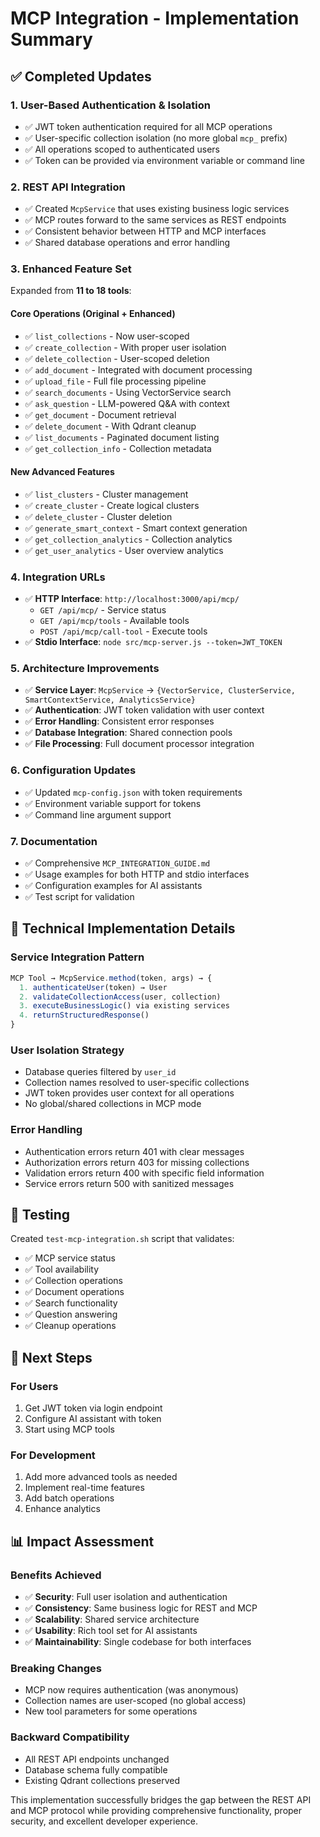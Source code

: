 # MCP Integration - Implementation Summary

## ✅ Completed Updates

### 1. **User-Based Authentication & Isolation**
- ✅ JWT token authentication required for all MCP operations
- ✅ User-specific collection isolation (no more global `mcp_` prefix)
- ✅ All operations scoped to authenticated users
- ✅ Token can be provided via environment variable or command line

### 2. **REST API Integration**
- ✅ Created `McpService` that uses existing business logic services
- ✅ MCP routes forward to the same services as REST endpoints
- ✅ Consistent behavior between HTTP and MCP interfaces
- ✅ Shared database operations and error handling

### 3. **Enhanced Feature Set** 
Expanded from **11 to 18 tools**:

#### Core Operations (Original + Enhanced)
- ✅ `list_collections` - Now user-scoped
- ✅ `create_collection` - With proper user isolation  
- ✅ `delete_collection` - User-scoped deletion
- ✅ `add_document` - Integrated with document processing
- ✅ `upload_file` - Full file processing pipeline
- ✅ `search_documents` - Using VectorService search
- ✅ `ask_question` - LLM-powered Q&A with context
- ✅ `get_document` - Document retrieval
- ✅ `delete_document` - With Qdrant cleanup
- ✅ `list_documents` - Paginated document listing
- ✅ `get_collection_info` - Collection metadata

#### New Advanced Features
- ✅ `list_clusters` - Cluster management
- ✅ `create_cluster` - Create logical clusters
- ✅ `delete_cluster` - Cluster deletion
- ✅ `generate_smart_context` - Smart context generation
- ✅ `get_collection_analytics` - Collection analytics
- ✅ `get_user_analytics` - User overview analytics

### 4. **Integration URLs**
- ✅ **HTTP Interface**: `http://localhost:3000/api/mcp/`
  - `GET /api/mcp/` - Service status
  - `GET /api/mcp/tools` - Available tools
  - `POST /api/mcp/call-tool` - Execute tools
- ✅ **Stdio Interface**: `node src/mcp-server.js --token=JWT_TOKEN`

### 5. **Architecture Improvements**
- ✅ **Service Layer**: `McpService` → `{VectorService, ClusterService, SmartContextService, AnalyticsService}`
- ✅ **Authentication**: JWT token validation with user context
- ✅ **Error Handling**: Consistent error responses
- ✅ **Database Integration**: Shared connection pools
- ✅ **File Processing**: Full document processor integration

### 6. **Configuration Updates**
- ✅ Updated `mcp-config.json` with token requirements
- ✅ Environment variable support for tokens
- ✅ Command line argument support

### 7. **Documentation**
- ✅ Comprehensive `MCP_INTEGRATION_GUIDE.md`
- ✅ Usage examples for both HTTP and stdio interfaces
- ✅ Configuration examples for AI assistants
- ✅ Test script for validation

## 🔧 Technical Implementation Details

### Service Integration Pattern
```javascript
MCP Tool → McpService.method(token, args) → {
  1. authenticateUser(token) → User
  2. validateCollectionAccess(user, collection)
  3. executeBusinessLogic() via existing services
  4. returnStructuredResponse()
}
```

### User Isolation Strategy
- Database queries filtered by `user_id`
- Collection names resolved to user-specific collections
- JWT token provides user context for all operations
- No global/shared collections in MCP mode

### Error Handling
- Authentication errors return 401 with clear messages
- Authorization errors return 403 for missing collections
- Validation errors return 400 with specific field information
- Service errors return 500 with sanitized messages

## 🧪 Testing

Created `test-mcp-integration.sh` script that validates:
- ✅ MCP service status
- ✅ Tool availability
- ✅ Collection operations
- ✅ Document operations
- ✅ Search functionality
- ✅ Question answering
- ✅ Cleanup operations

## 🚀 Next Steps

### For Users
1. Get JWT token via login endpoint
2. Configure AI assistant with token
3. Start using MCP tools

### For Development
1. Add more advanced tools as needed
2. Implement real-time features
3. Add batch operations
4. Enhance analytics

## 📊 Impact Assessment

### Benefits Achieved
- ✅ **Security**: Full user isolation and authentication
- ✅ **Consistency**: Same business logic for REST and MCP
- ✅ **Scalability**: Shared service architecture
- ✅ **Usability**: Rich tool set for AI assistants
- ✅ **Maintainability**: Single codebase for both interfaces

### Breaking Changes
- MCP now requires authentication (was anonymous)
- Collection names are user-scoped (no global access)
- New tool parameters for some operations

### Backward Compatibility
- All REST API endpoints unchanged
- Database schema fully compatible
- Existing Qdrant collections preserved

This implementation successfully bridges the gap between the REST API and MCP protocol while providing comprehensive functionality, proper security, and excellent developer experience.
